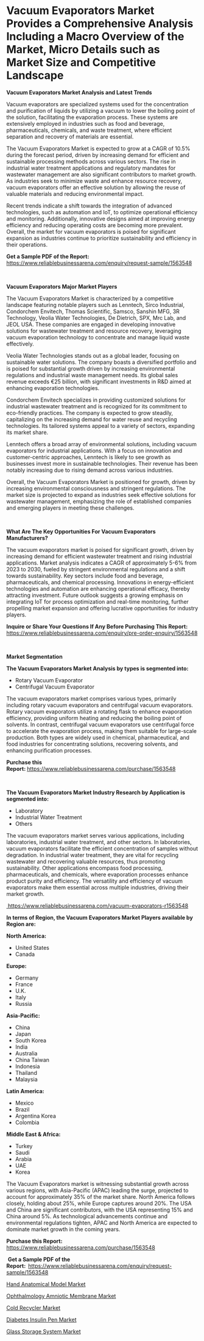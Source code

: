 <p><h1>Vacuum Evaporators Market Provides a Comprehensive Analysis Including a Macro Overview of the Market, Micro Details such as Market Size and Competitive Landscape</h1></p><p><strong>Vacuum Evaporators Market Analysis and Latest Trends</strong></p>
<p><p>Vacuum evaporators are specialized systems used for the concentration and purification of liquids by utilizing a vacuum to lower the boiling point of the solution, facilitating the evaporation process. These systems are extensively employed in industries such as food and beverage, pharmaceuticals, chemicals, and waste treatment, where efficient separation and recovery of materials are essential.</p><p>The Vacuum Evaporators Market is expected to grow at a CAGR of 10.5% during the forecast period, driven by increasing demand for efficient and sustainable processing methods across various sectors. The rise in industrial water treatment applications and regulatory mandates for wastewater management are also significant contributors to market growth. As industries seek to minimize waste and enhance resource recovery, vacuum evaporators offer an effective solution by allowing the reuse of valuable materials and reducing environmental impact.</p><p>Recent trends indicate a shift towards the integration of advanced technologies, such as automation and IoT, to optimize operational efficiency and monitoring. Additionally, innovative designs aimed at improving energy efficiency and reducing operating costs are becoming more prevalent. Overall, the market for vacuum evaporators is poised for significant expansion as industries continue to prioritize sustainability and efficiency in their operations.</p></p>
<p><strong>Get a Sample PDF of the Report:&nbsp;</strong> <a href="https://www.reliablebusinessarena.com/enquiry/request-sample/1563548?utm_campaign=2195&utm_medium=2&utm_source=Github&utm_content=ia&utm_term=08042025&utm_id=vacuum-evaporators">https://www.reliablebusinessarena.com/enquiry/request-sample/1563548</a></p>
<p>&nbsp;</p>
<p><strong>Vacuum Evaporators Major Market Players</strong></p>
<p><p>The Vacuum Evaporators Market is characterized by a competitive landscape featuring notable players such as Lenntech, Sirco Industrial, Condorchem Envitech, Thomas Scientific, Samsco, Sanshin MFG, 3R Technology, Veolia Water Technologies, De Dietrich, SPX, Mrc Lab, and JEOL USA. These companies are engaged in developing innovative solutions for wastewater treatment and resource recovery, leveraging vacuum evaporation technology to concentrate and manage liquid waste effectively.</p><p>Veolia Water Technologies stands out as a global leader, focusing on sustainable water solutions. The company boasts a diversified portfolio and is poised for substantial growth driven by increasing environmental regulations and industrial waste management needs. Its global sales revenue exceeds €25 billion, with significant investments in R&D aimed at enhancing evaporation technologies.</p><p>Condorchem Envitech specializes in providing customized solutions for industrial wastewater treatment and is recognized for its commitment to eco-friendly practices. The company is expected to grow steadily, capitalizing on the increasing demand for water reuse and recycling technologies. Its tailored systems appeal to a variety of sectors, expanding its market share.</p><p>Lenntech offers a broad array of environmental solutions, including vacuum evaporators for industrial applications. With a focus on innovation and customer-centric approaches, Lenntech is likely to see growth as businesses invest more in sustainable technologies. Their revenue has been notably increasing due to rising demand across various industries.</p><p>Overall, the Vacuum Evaporators Market is positioned for growth, driven by increasing environmental consciousness and stringent regulations. The market size is projected to expand as industries seek effective solutions for wastewater management, emphasizing the role of established companies and emerging players in meeting these challenges.</p></p>
<p>&nbsp;</p>
<p><strong>What Are The Key Opportunities For Vacuum Evaporators Manufacturers?</strong></p>
<p><p>The vacuum evaporators market is poised for significant growth, driven by increasing demand for efficient wastewater treatment and rising industrial applications. Market analysis indicates a CAGR of approximately 5-6% from 2023 to 2030, fueled by stringent environmental regulations and a shift towards sustainability. Key sectors include food and beverage, pharmaceuticals, and chemical processing. Innovations in energy-efficient technologies and automation are enhancing operational efficacy, thereby attracting investment. Future outlook suggests a growing emphasis on integrating IoT for process optimization and real-time monitoring, further propelling market expansion and offering lucrative opportunities for industry players.</p></p>
<p><strong>Inquire or Share Your Questions If Any Before Purchasing This Report:</strong> <a href="https://www.reliablebusinessarena.com/enquiry/pre-order-enquiry/1563548?utm_campaign=2195&utm_medium=2&utm_source=Github&utm_content=ia&utm_term=08042025&utm_id=vacuum-evaporators">https://www.reliablebusinessarena.com/enquiry/pre-order-enquiry/1563548</a></p>
<p>&nbsp;</p>
<p><strong>Market Segmentation</strong></p>
<p><strong>The Vacuum Evaporators Market Analysis by types is segmented into:</strong></p>
<p><ul><li>Rotary Vacuum Evaporator</li><li>Centrifugal Vacuum Evaporator</li></ul></p>
<p><p>The vacuum evaporators market comprises various types, primarily including rotary vacuum evaporators and centrifugal vacuum evaporators. Rotary vacuum evaporators utilize a rotating flask to enhance evaporation efficiency, providing uniform heating and reducing the boiling point of solvents. In contrast, centrifugal vacuum evaporators use centrifugal force to accelerate the evaporation process, making them suitable for large-scale production. Both types are widely used in chemical, pharmaceutical, and food industries for concentrating solutions, recovering solvents, and enhancing purification processes.</p></p>
<p><strong>Purchase this Report:&nbsp;</strong><a href="https://www.reliablebusinessarena.com/purchase/1563548?utm_campaign=2195&utm_medium=2&utm_source=Github&utm_content=ia&utm_term=08042025&utm_id=vacuum-evaporators">https://www.reliablebusinessarena.com/purchase/1563548</a></p>
<p>&nbsp;</p>
<p><strong>The Vacuum Evaporators Market Industry Research by Application is segmented into:</strong></p>
<p><ul><li>Laboratory</li><li>Industrial Water Treatment</li><li>Others</li></ul></p>
<p><p>The vacuum evaporators market serves various applications, including laboratories, industrial water treatment, and other sectors. In laboratories, vacuum evaporators facilitate the efficient concentration of samples without degradation. In industrial water treatment, they are vital for recycling wastewater and recovering valuable resources, thus promoting sustainability. Other applications encompass food processing, pharmaceuticals, and chemicals, where evaporation processes enhance product purity and efficiency. The versatility and efficiency of vacuum evaporators make them essential across multiple industries, driving their market growth.</p></p>
<p><a href="https://www.reliablebusinessarena.com/vacuum-evaporators-r1563548?utm_campaign=2195&utm_medium=2&utm_source=Github&utm_content=ia&utm_term=08042025&utm_id=vacuum-evaporators">&nbsp;https://www.reliablebusinessarena.com/vacuum-evaporators-r1563548</a></p>
<p><strong>In terms of Region, the Vacuum Evaporators Market Players available by Region are:</strong></p>
<p>
    <p> <strong> North America: </strong>
        <ul>
            <li>United States</li>
            <li>Canada</li>
        </ul>
        </p> 
    <p> <strong> Europe: </strong>
        <ul>
            <li>Germany</li>
            <li>France</li>
            <li>U.K.</li>
            <li>Italy</li>
            <li>Russia</li>
        </ul>
        </p> 
    <p> <strong> Asia-Pacific: </strong>
        <ul>
            <li>China</li>
            <li>Japan</li>
            <li>South Korea</li>
            <li>India</li>
            <li>Australia</li>
            <li>China Taiwan</li>
            <li>Indonesia</li>
            <li>Thailand</li>
            <li>Malaysia</li>
        </ul>
        </p> 
    <p> <strong> Latin America: </strong>
        <ul>
            <li>Mexico</li>
            <li>Brazil</li>
            <li>Argentina Korea</li>
            <li>Colombia</li>
        </ul>
        </p> 
    <p> <strong> Middle East & Africa: </strong>
        <ul>
            <li>Turkey</li>
            <li>Saudi</li>
            <li>Arabia</li>
            <li>UAE</li>
            <li>Korea</li>
        </ul>
    </p>
    </p>
<p><p>The Vacuum Evaporators market is witnessing substantial growth across various regions, with Asia-Pacific (APAC) leading the surge, projected to account for approximately 35% of the market share. North America follows closely, holding about 25%, while Europe captures around 20%. The USA and China are significant contributors, with the USA representing 15% and China around 5%. As technological advancements continue and environmental regulations tighten, APAC and North America are expected to dominate market growth in the coming years.</p></p>
<p><strong>Purchase this Report: </strong><a href="https://www.reliablebusinessarena.com/purchase/1563548?utm_campaign=2195&utm_medium=2&utm_source=Github&utm_content=ia&utm_term=08042025&utm_id=vacuum-evaporators">https://www.reliablebusinessarena.com/purchase/1563548</a></p>
<p>&nbsp;<strong>Get a Sample PDF of the Report:&nbsp;&nbsp;</strong><a href="https://www.reliablebusinessarena.com/enquiry/request-sample/1563548?utm_campaign=2195&utm_medium=2&utm_source=Github&utm_content=ia&utm_term=08042025&utm_id=vacuum-evaporators">https://www.reliablebusinessarena.com/enquiry/request-sample/1563548</a></p>
<p><strong></strong></p>
<p><p><a href="https://www.linkedin.com/pulse/hand-anatomical-model-industry-growth-opportunities-growing-tcsee?utm_campaign=2195&utm_medium=2&utm_source=Github&utm_content=ia&utm_term=08042025&utm_id=vacuum-evaporators">Hand Anatomical Model Market</a></p><p><a href="https://www.linkedin.com/pulse/intense-competition-growth-expected-ophthalmology-amniotic-ccype?utm_campaign=2195&utm_medium=2&utm_source=Github&utm_content=ia&utm_term=08042025&utm_id=vacuum-evaporators">Ophthalmology Amniotic Membrane Market</a></p><p><a href="https://github.com/meenafadilkh/Market-Research-Report-List-1/blob/main/cold-recycler-market.md?utm_campaign=2195&utm_medium=2&utm_source=Github&utm_content=ia&utm_term=08042025&utm_id=vacuum-evaporators">Cold Recycler Market</a></p><p><a href="https://www.linkedin.com/pulse/anticipated-cagr-43-diabetes-insulin-pen-market-analysis-report-vscje?utm_campaign=2195&utm_medium=2&utm_source=Github&utm_content=ia&utm_term=08042025&utm_id=vacuum-evaporators">Diabetes Insulin Pen Market</a></p><p><a href="https://github.com/gaiusmelyna/Market-Research-Report-List-1/blob/main/glass-storage-system-market.md?utm_campaign=2195&utm_medium=2&utm_source=Github&utm_content=ia&utm_term=08042025&utm_id=vacuum-evaporators">Glass Storage System Market</a></p></p>